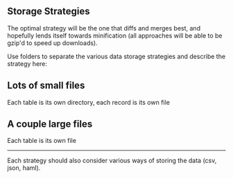 ## Storage Strategies
The optimal strategy will be the one that diffs and merges best, and hopefully lends itself towards minification (all approaches will be able to be gzip'd to speed up downloads).

Use folders to separate the various data storage strategies and describe the strategy here:

## Lots of small files
Each table is its own directory, each record is its own file

## A couple large files
Each table is its own file

---

Each strategy should also consider various ways of storing the data (csv, json, haml).
